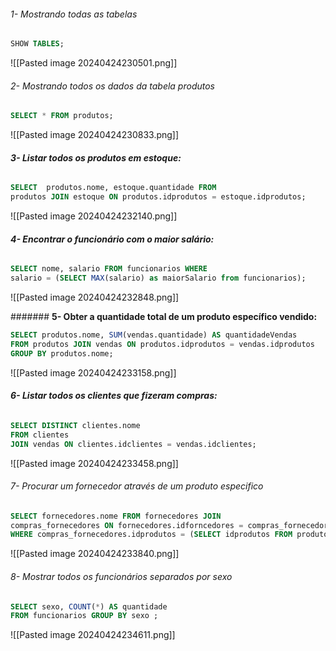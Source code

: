 ######  1- Mostrando todas as tabelas

```sql
SHOW TABLES;
```
![[Pasted image 20240424230501.png]]

###### 2- Mostrando todos os dados da tabela produtos
```sql
SELECT * FROM produtos;
```
![[Pasted image 20240424230833.png]]

###### **3- Listar todos os produtos em estoque:**
```sql
SELECT  produtos.nome, estoque.quantidade FROM  
produtos JOIN estoque ON produtos.idprodutos = estoque.idprodutos;
```
![[Pasted image 20240424232140.png]]

###### **4- Encontrar o funcionário com o maior salário:**
```sql
SELECT nome, salario FROM funcionarios WHERE  
salario = (SELECT MAX(salario) as maiorSalario from funcionarios);
```
![[Pasted image 20240424232848.png]]

####### **5- Obter a quantidade total de um produto específico vendido:**
```sql
SELECT produtos.nome, SUM(vendas.quantidade) AS quantidadeVendas  
FROM produtos JOIN vendas ON produtos.idprodutos = vendas.idprodutos  
GROUP BY produtos.nome;
```
![[Pasted image 20240424233158.png]]

###### **6- Listar todos os clientes que fizeram compras:**
```sql
SELECT DISTINCT clientes.nome  
FROM clientes  
JOIN vendas ON clientes.idclientes = vendas.idclientes;
```
![[Pasted image 20240424233458.png]]


###### 7- Procurar um fornecedor através de um produto especifico


```sql
SELECT fornecedores.nome FROM fornecedores JOIN  
compras_fornecedores ON fornecedores.idforncedores = compras_fornecedores.idforncedores  
WHERE compras_fornecedores.idprodutos = (SELECT idprodutos FROM produtos WHERE nome = 'Arroz');
```
![[Pasted image 20240424233840.png]]

###### 8- Mostrar todos os funcionários separados por sexo
```sql
SELECT sexo, COUNT(*) AS quantidade  
FROM funcionarios GROUP BY sexo ;
```
![[Pasted image 20240424234611.png]]
